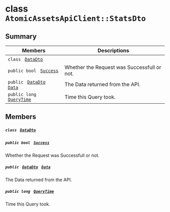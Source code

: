 # class `AtomicAssetsApiClient::StatsDto` 

## Summary

 Members                                | Descriptions                                
----------------------------------------|---------------------------------------------
`class ` [`DataDto`](AtomicAssetsApiClient--StatsDto--DataDto.md)        | 
`public bool ` [`Success`](#class_atomic_assets_api_client_1_1_stats_dto_1a506fb037fbb6bfe8f254c021a2c3cfac) | Whether the Request was Successfull or not.
`public ` [`DataDto`](AtomicAssetsApiClient--StatsDto--DataDto.md)` ` [`Data`](#class_atomic_assets_api_client_1_1_stats_dto_1a65c0779654774581967081cf3136bd84) | The Data returned from the API.
`public long ` [`QueryTime`](#class_atomic_assets_api_client_1_1_stats_dto_1a6cc7a06930fbe1e28eb7eed2599015c9) | Time this Query took.

## Members

##### `class ` [`DataDto`](AtomicAssetsApiClient--StatsDto--DataDto.md) 

##### `public bool ` [`Success`](#class_atomic_assets_api_client_1_1_stats_dto_1a506fb037fbb6bfe8f254c021a2c3cfac) 

Whether the Request was Successfull or not.

##### `public ` [`DataDto`](AtomicAssetsApiClient--StatsDto--DataDto.md)` ` [`Data`](#class_atomic_assets_api_client_1_1_stats_dto_1a65c0779654774581967081cf3136bd84) 

The Data returned from the API.

##### `public long ` [`QueryTime`](#class_atomic_assets_api_client_1_1_stats_dto_1a6cc7a06930fbe1e28eb7eed2599015c9) 

Time this Query took.

